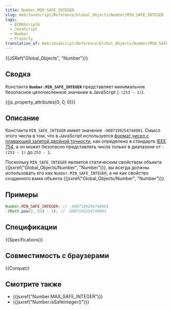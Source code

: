 ```yaml
---
title: Number.MIN_SAFE_INTEGER
slug: Web/JavaScript/Reference/Global_Objects/Number/MIN_SAFE_INTEGER
tags:
  - ECMAScript6
  - JavaScript
  - Number
  - Property
translation_of: Web/JavaScript/Reference/Global_Objects/Number/MIN_SAFE_INTEGER
---
```


{{JSRef("Global_Objects", "Number")}}

## Сводка

Константа **`Number.MIN_SAFE_INTEGER`** представляет минимальное безопасное целочисленное значение в JavaScript (`-(253 - 1)`).

{{js_property_attributes(0, 0, 0)}}

## Описание

Константа `MIN_SAFE_INTEGER` имеет значение `-9007199254740991`. Смысл этого числа в том, что в JavaScript используется [формат чисел с плавающей запятой двойной точности](https://ru.wikipedia.org/wiki/Число_двойной_точности), как определено в стандарте [IEEE 754](https://ru.wikipedia.org/wiki/IEEE_754), а он может безопасно представлять числа только в диапазоне от `-(253 - 1)` до `253 - 1`.

Поскольку `MIN_SAFE_INTEGER` является статическим свойством объекта {{jsxref("Global_Objects/Number", "Number")}}, вы всегда должны использовать его как `Number.MIN_SAFE_INTEGER`, а не как свойство созданного вами объекта {{jsxref("Global_Objects/Number", "Number")}}.

## Примеры

```js
Number.MIN_SAFE_INTEGER; // -9007199254740991
-(Math.pow(2, 53) - 1); // -9007199254740991
```

## Спецификации

{{Specifications}}

## Совместимость с браузерами

{{Compat}}

## Смотрите также

- {{jsxref("Number.MAX_SAFE_INTEGER")}}
- {{jsxref("Number.isSafeInteger()")}}
